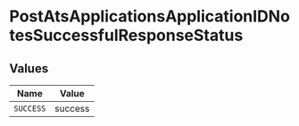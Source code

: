 # PostAtsApplicationsApplicationIDNotesSuccessfulResponseStatus


## Values

| Name      | Value     |
| --------- | --------- |
| `SUCCESS` | success   |